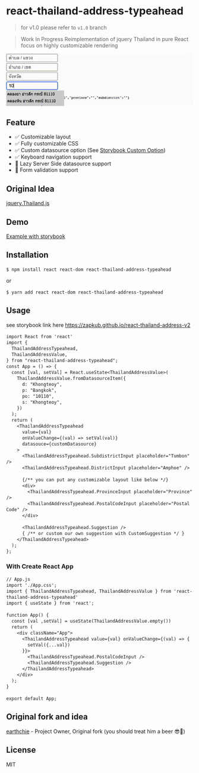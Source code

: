 # react-thailand-address-typeahead 
> for v1.0 please refer to `v1.0` branch

> Work In Progress
Reimplementation of jquery Thailand in pure React focus on highly customizable rendering

![Demo](./assets/demo.gif)

## Feature
- ✅ Customizable layout
- ✅ Fully customizable CSS
- ✅ Custom datasource option (See [Storybook Custom Option](https://zapkub.github.io/react-thailand-address-v2/?path=/docs/thailand-address-typeahead--custom-datasource-usage#custom-datasource-usage))
- ✅ Keyboard navigation support
- 🚧 Lazy Server Side datasource support
- ️🚧 Form validation support

## Original Idea
[jquery.Thailand.js](https://github.com/earthchie/jquery.Thailand.js)

## Demo
[Example with storybook](http://zapkub.github.io/react-thailand-address-v2)

## Installation
```
$ npm install react react-dom react-thailand-address-typeahead
```
or
```
$ yarn add react react-dom react-thailand-address-typeahead
```

## Usage
see storybook link here https://zapkub.github.io/react-thailand-address-v2

```tsx
import React from 'react'
import {
  ThailandAddressTypeahead,
  ThailandAddressValue,
} from "react-thailand-address-typeahead";
const App = () => {
  const [val, setVal] = React.useState<ThailandAddressValue>(
    ThailandAddressValue.fromDatasourceItem({
      d: "Khongteoy",
      p: "Bangkok",
      po: "10110",
      s: "Khongteoy",
    })
  );
  return (
    <ThailandAddressTypeahead
      value={val}
      onValueChange={(val) => setVal(val)}
      datasouce={customDatasource}
    >
      <ThailandAddressTypeahead.SubdistrictInput placeholder="Tumbon" />
      <ThailandAddressTypeahead.DistrictInput placeholder="Amphoe" />

      {/** you can put any customizable layout like below */}
      <div>
        <ThailandAddressTypeahead.ProvinceInput placeholder="Province" />
        <ThailandAddressTypeahead.PostalCodeInput placeholder="Postal Code" />
      </div>

      <ThailandAddressTypeahead.Suggestion />
      { /** or custom our own suggestion with CustomSuggestion */ }
    </ThailandAddressTypeahead>
  );
};
```

### With Create React App
```tsx
// App.js
import './App.css';
import { ThailandAddressTypeahead, ThailandAddressValue } from 'react-thailand-address-typeahead'
import { useState } from 'react';

function App() {
  const [val ,setVal] = useState(ThailandAddressValue.empty())
  return (
    <div className="App">
      <ThailandAddressTypeahead value={val} onValueChange={(val) => {
        setVal({...val})
      }}>
        <ThailandAddressTypeahead.PostalCodeInput />
        <ThailandAddressTypeahead.Suggestion />
      </ThailandAddressTypeahead>
    </div>
  );
}

export default App;
```


## Original fork and idea 

[earthchie](https://github.com/earthchie/) - Project Owner, Original fork
(you should treat him a beer 😎🍺)
## License
MIT
